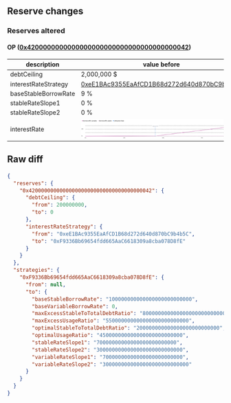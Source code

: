 ## Reserve changes

### Reserves altered

#### OP ([0x4200000000000000000000000000000000000042](https://optimistic.etherscan.io/address/0x4200000000000000000000000000000000000042))

| description | value before | value after |
| --- | --- | --- |
| debtCeiling | 2,000,000 $ | 0 $ |
| interestRateStrategy | [0xeE1BAc9355EaAfCD1B68d272d640d870bC9b4b5C](https://optimistic.etherscan.io/address/0xeE1BAc9355EaAfCD1B68d272d640d870bC9b4b5C) | [0xF9336Bb69654fdd665AaC6618309a8cba078D8fE](https://optimistic.etherscan.io/address/0xF9336Bb69654fdd665AaC6618309a8cba078D8fE) |
| baseStableBorrowRate | 9 % | 10 % |
| stableRateSlope1 | 0 % | 7 % |
| stableRateSlope2 | 0 % | 300 % |
| interestRate | ![before](/.assets/19b2f23d55d76d891e7d30c29aa97741efed9d17.svg) | ![after](/.assets/f53061ad591928ed7724d8cc1b5b5c591c44943a.svg) |

## Raw diff

```json
{
  "reserves": {
    "0x4200000000000000000000000000000000000042": {
      "debtCeiling": {
        "from": 200000000,
        "to": 0
      },
      "interestRateStrategy": {
        "from": "0xeE1BAc9355EaAfCD1B68d272d640d870bC9b4b5C",
        "to": "0xF9336Bb69654fdd665AaC6618309a8cba078D8fE"
      }
    }
  },
  "strategies": {
    "0xF9336Bb69654fdd665AaC6618309a8cba078D8fE": {
      "from": null,
      "to": {
        "baseStableBorrowRate": "100000000000000000000000000",
        "baseVariableBorrowRate": 0,
        "maxExcessStableToTotalDebtRatio": "800000000000000000000000000",
        "maxExcessUsageRatio": "550000000000000000000000000",
        "optimalStableToTotalDebtRatio": "200000000000000000000000000",
        "optimalUsageRatio": "450000000000000000000000000",
        "stableRateSlope1": "70000000000000000000000000",
        "stableRateSlope2": "3000000000000000000000000000",
        "variableRateSlope1": "70000000000000000000000000",
        "variableRateSlope2": "3000000000000000000000000000"
      }
    }
  }
}
```